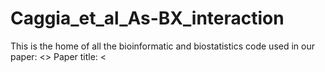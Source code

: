 # Caggia_et_al_As-BX_interaction

This is the home of all the bioinformatic and biostatistics code used in our paper: <<DOI>> 
Paper title: <<TITLE>> 
Published in <<PAPER>>.
